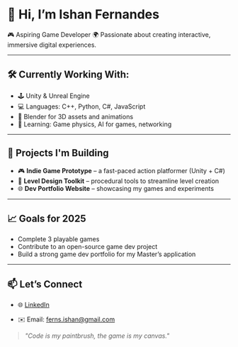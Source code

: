 <!-- ## Hi there 👋

**scn01/scn01** is a ✨ _special_ ✨ repository because its `README.md` (this file) appears on your GitHub profile. -->

# 👋 Hi, I’m Ishan Fernandes

🎮 Aspiring Game Developer
🌍 Passionate about creating interactive, immersive digital experiences.

---

## 🛠️ Currently Working With:
- 🕹️ Unity & Unreal Engine
- 💻 Languages: C++, Python, C#, JavaScript
- 🎨 Blender for 3D assets and animations
- 🧪 Learning: Game physics, AI for games, networking

---

## 🚧 Projects I'm Building
- 🎮 **Indie Game Prototype** – a fast-paced action platformer (Unity + C#)
- 🔧 **Level Design Toolkit** – procedural tools to streamline level creation
- 🌐 **Dev Portfolio Website** – showcasing my games and experiments

---

## 📈 Goals for 2025
- Complete 3 playable games
- Contribute to an open-source game dev project
- Build a strong game dev portfolio for my Master’s application

---

## 📫 Let’s Connect
- 🌐 [LinkedIn](https://www.linkedin.com/in/ishan-fernandes-85a02b34a/)
<!-- - 🕹️ [Itch.io](https://itch.io) *(if you publish games)* -->
- ✉️ Email: ferns.ishan@gmail.com

> *"Code is my paintbrush, the game is my canvas."*

